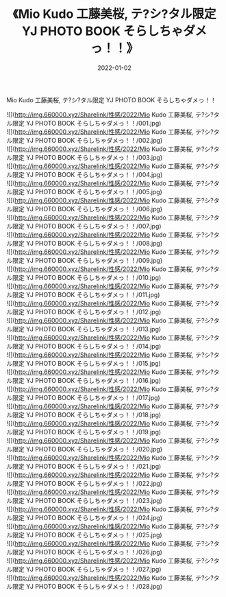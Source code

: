 ﻿---
layout: post
title:  《Mio Kudo 工藤美桜, テ?シ?タル限定 YJ PHOTO BOOK そらしちゃダメっ！！》
date:   2022-01-02
img: http://img.660000.xyz/Sharelink/性感/2022/Mio Kudo 工藤美桜, テ?シ?タル限定 YJ PHOTO BOOK そらしちゃダメっ！！/000.jpg
categories: [美女, 清纯, 唯美]
---

Mio Kudo 工藤美桜, テ?シ?タル限定 YJ PHOTO BOOK そらしちゃダメっ！！

  ![](http://img.660000.xyz/Sharelink/性感/2022/Mio Kudo 工藤美桜, テ?シ?タル限定 YJ PHOTO BOOK そらしちゃダメっ！！/001.jpg) <br> ![](http://img.660000.xyz/Sharelink/性感/2022/Mio Kudo 工藤美桜, テ?シ?タル限定 YJ PHOTO BOOK そらしちゃダメっ！！/002.jpg) <br> ![](http://img.660000.xyz/Sharelink/性感/2022/Mio Kudo 工藤美桜, テ?シ?タル限定 YJ PHOTO BOOK そらしちゃダメっ！！/003.jpg) <br> ![](http://img.660000.xyz/Sharelink/性感/2022/Mio Kudo 工藤美桜, テ?シ?タル限定 YJ PHOTO BOOK そらしちゃダメっ！！/004.jpg) <br> ![](http://img.660000.xyz/Sharelink/性感/2022/Mio Kudo 工藤美桜, テ?シ?タル限定 YJ PHOTO BOOK そらしちゃダメっ！！/005.jpg) <br> ![](http://img.660000.xyz/Sharelink/性感/2022/Mio Kudo 工藤美桜, テ?シ?タル限定 YJ PHOTO BOOK そらしちゃダメっ！！/006.jpg) <br> ![](http://img.660000.xyz/Sharelink/性感/2022/Mio Kudo 工藤美桜, テ?シ?タル限定 YJ PHOTO BOOK そらしちゃダメっ！！/007.jpg) <br> ![](http://img.660000.xyz/Sharelink/性感/2022/Mio Kudo 工藤美桜, テ?シ?タル限定 YJ PHOTO BOOK そらしちゃダメっ！！/008.jpg) <br> ![](http://img.660000.xyz/Sharelink/性感/2022/Mio Kudo 工藤美桜, テ?シ?タル限定 YJ PHOTO BOOK そらしちゃダメっ！！/009.jpg) <br> ![](http://img.660000.xyz/Sharelink/性感/2022/Mio Kudo 工藤美桜, テ?シ?タル限定 YJ PHOTO BOOK そらしちゃダメっ！！/010.jpg) <br> ![](http://img.660000.xyz/Sharelink/性感/2022/Mio Kudo 工藤美桜, テ?シ?タル限定 YJ PHOTO BOOK そらしちゃダメっ！！/011.jpg) <br> ![](http://img.660000.xyz/Sharelink/性感/2022/Mio Kudo 工藤美桜, テ?シ?タル限定 YJ PHOTO BOOK そらしちゃダメっ！！/012.jpg) <br> ![](http://img.660000.xyz/Sharelink/性感/2022/Mio Kudo 工藤美桜, テ?シ?タル限定 YJ PHOTO BOOK そらしちゃダメっ！！/013.jpg) <br> ![](http://img.660000.xyz/Sharelink/性感/2022/Mio Kudo 工藤美桜, テ?シ?タル限定 YJ PHOTO BOOK そらしちゃダメっ！！/014.jpg) <br> ![](http://img.660000.xyz/Sharelink/性感/2022/Mio Kudo 工藤美桜, テ?シ?タル限定 YJ PHOTO BOOK そらしちゃダメっ！！/015.jpg) <br> ![](http://img.660000.xyz/Sharelink/性感/2022/Mio Kudo 工藤美桜, テ?シ?タル限定 YJ PHOTO BOOK そらしちゃダメっ！！/016.jpg) <br> ![](http://img.660000.xyz/Sharelink/性感/2022/Mio Kudo 工藤美桜, テ?シ?タル限定 YJ PHOTO BOOK そらしちゃダメっ！！/017.jpg) <br> ![](http://img.660000.xyz/Sharelink/性感/2022/Mio Kudo 工藤美桜, テ?シ?タル限定 YJ PHOTO BOOK そらしちゃダメっ！！/018.jpg) <br> ![](http://img.660000.xyz/Sharelink/性感/2022/Mio Kudo 工藤美桜, テ?シ?タル限定 YJ PHOTO BOOK そらしちゃダメっ！！/019.jpg) <br> ![](http://img.660000.xyz/Sharelink/性感/2022/Mio Kudo 工藤美桜, テ?シ?タル限定 YJ PHOTO BOOK そらしちゃダメっ！！/020.jpg) <br> ![](http://img.660000.xyz/Sharelink/性感/2022/Mio Kudo 工藤美桜, テ?シ?タル限定 YJ PHOTO BOOK そらしちゃダメっ！！/021.jpg) <br> ![](http://img.660000.xyz/Sharelink/性感/2022/Mio Kudo 工藤美桜, テ?シ?タル限定 YJ PHOTO BOOK そらしちゃダメっ！！/022.jpg) <br> ![](http://img.660000.xyz/Sharelink/性感/2022/Mio Kudo 工藤美桜, テ?シ?タル限定 YJ PHOTO BOOK そらしちゃダメっ！！/023.jpg) <br> ![](http://img.660000.xyz/Sharelink/性感/2022/Mio Kudo 工藤美桜, テ?シ?タル限定 YJ PHOTO BOOK そらしちゃダメっ！！/024.jpg) <br> ![](http://img.660000.xyz/Sharelink/性感/2022/Mio Kudo 工藤美桜, テ?シ?タル限定 YJ PHOTO BOOK そらしちゃダメっ！！/025.jpg) <br> ![](http://img.660000.xyz/Sharelink/性感/2022/Mio Kudo 工藤美桜, テ?シ?タル限定 YJ PHOTO BOOK そらしちゃダメっ！！/026.jpg) <br> ![](http://img.660000.xyz/Sharelink/性感/2022/Mio Kudo 工藤美桜, テ?シ?タル限定 YJ PHOTO BOOK そらしちゃダメっ！！/027.jpg) <br> ![](http://img.660000.xyz/Sharelink/性感/2022/Mio Kudo 工藤美桜, テ?シ?タル限定 YJ PHOTO BOOK そらしちゃダメっ！！/028.jpg) <br>